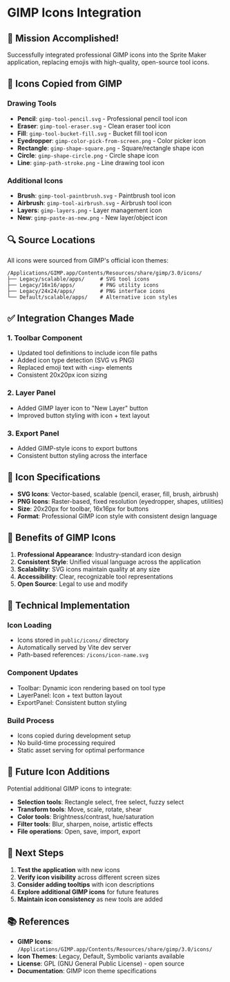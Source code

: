 # GIMP Icons Integration

## 🎯 **Mission Accomplished!**

Successfully integrated professional GIMP icons into the Sprite Maker application, replacing emojis with high-quality, open-source tool icons.

## 📁 **Icons Copied from GIMP**

### **Drawing Tools**
- **Pencil**: `gimp-tool-pencil.svg` - Professional pencil tool icon
- **Eraser**: `gimp-tool-eraser.svg` - Clean eraser tool icon  
- **Fill**: `gimp-tool-bucket-fill.svg` - Bucket fill tool icon
- **Eyedropper**: `gimp-color-pick-from-screen.png` - Color picker icon
- **Rectangle**: `gimp-shape-square.png` - Square/rectangle shape icon
- **Circle**: `gimp-shape-circle.png` - Circle shape icon
- **Line**: `gimp-path-stroke.png` - Line drawing tool icon

### **Additional Icons**
- **Brush**: `gimp-tool-paintbrush.svg` - Paintbrush tool icon
- **Airbrush**: `gimp-tool-airbrush.svg` - Airbrush tool icon
- **Layers**: `gimp-layers.png` - Layer management icon
- **New**: `gimp-paste-as-new.png` - New layer/object icon

## 🔍 **Source Locations**

All icons were sourced from GIMP's official icon themes:
```
/Applications/GIMP.app/Contents/Resources/share/gimp/3.0/icons/
├── Legacy/scalable/apps/     # SVG tool icons
├── Legacy/16x16/apps/        # PNG utility icons
├── Legacy/24x24/apps/        # PNG interface icons
└── Default/scalable/apps/    # Alternative icon styles
```

## ✅ **Integration Changes Made**

### **1. Toolbar Component**
- Updated tool definitions to include icon file paths
- Added icon type detection (SVG vs PNG)
- Replaced emoji text with `<img>` elements
- Consistent 20x20px icon sizing

### **2. Layer Panel**
- Added GIMP layer icon to "New Layer" button
- Improved button styling with icon + text layout

### **3. Export Panel**
- Added GIMP-style icons to export buttons
- Consistent button styling across the interface

## 🎨 **Icon Specifications**

- **SVG Icons**: Vector-based, scalable (pencil, eraser, fill, brush, airbrush)
- **PNG Icons**: Raster-based, fixed resolution (eyedropper, shapes, utilities)
- **Size**: 20x20px for toolbar, 16x16px for buttons
- **Format**: Professional GIMP icon style with consistent design language

## 🚀 **Benefits of GIMP Icons**

1. **Professional Appearance**: Industry-standard icon design
2. **Consistent Style**: Unified visual language across the application
3. **Scalability**: SVG icons maintain quality at any size
4. **Accessibility**: Clear, recognizable tool representations
5. **Open Source**: Legal to use and modify

## 🔧 **Technical Implementation**

### **Icon Loading**
- Icons stored in `public/icons/` directory
- Automatically served by Vite dev server
- Path-based references: `/icons/icon-name.svg`

### **Component Updates**
- Toolbar: Dynamic icon rendering based on tool type
- LayerPanel: Icon + text button layout
- ExportPanel: Consistent button styling

### **Build Process**
- Icons copied during development setup
- No build-time processing required
- Static asset serving for optimal performance

## 📱 **Future Icon Additions**

Potential additional GIMP icons to integrate:
- **Selection tools**: Rectangle select, free select, fuzzy select
- **Transform tools**: Move, scale, rotate, shear
- **Color tools**: Brightness/contrast, hue/saturation
- **Filter tools**: Blur, sharpen, noise, artistic effects
- **File operations**: Open, save, import, export

## 🎯 **Next Steps**

1. **Test the application** with new icons
2. **Verify icon visibility** across different screen sizes
3. **Consider adding tooltips** with icon descriptions
4. **Explore additional GIMP icons** for future features
5. **Maintain icon consistency** as new tools are added

## 📚 **References**

- **GIMP Icons**: `/Applications/GIMP.app/Contents/Resources/share/gimp/3.0/icons/`
- **Icon Themes**: Legacy, Default, Symbolic variants available
- **License**: GPL (GNU General Public License) - open source
- **Documentation**: GIMP icon theme specifications

